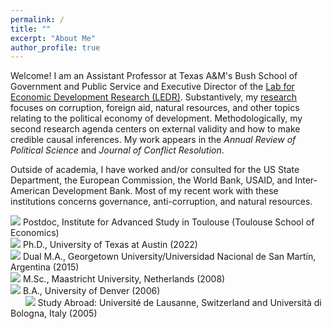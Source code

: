 ```yaml
---
permalink: /
title: ""
excerpt: "About Me"
author_profile: true
---
```


Welcome! I am an Assistant Professor at Texas A&M's Bush School of Government and Public Service and Executive Director of the [Lab for Economic Development Research (LEDR)](https://bush.tamu.edu/mosbacher/ledr/). Substantively, my [research](https://mikedenly.com/research/) focuses on corruption, foreign aid, natural resources, and other topics relating to the political economy of development. Methodologically, my second research agenda centers on external validity and how to make credible causal inferences. My work appears in the *Annual Review of Political Science* and *Journal of Conflict Resolution*.

Outside of academia, I have worked and/or consulted for the US State Department, the European Commission, the World Bank, USAID, and Inter-American Development Bank. Most of my recent work with these institutions concerns governance, anti-corruption, and natural resources. 

![](/images/gradhatpng.png) Postdoc, Institute for Advanced Study in Toulouse (Toulouse School of Economics)
<br>![](/images/gradhatpng.png) Ph.D., University of Texas at Austin (2022) 
<br>![](/images/gradhatpng.png) Dual M.A., Georgetown University/Universidad Nacional de San Martín, Argentina (2015)
<br>![](/images/gradhatpng.png) M.Sc., Maastricht University, Netherlands (2008)
<br>![](/images/gradhatpng.png) B.A., University of Denver (2006) 
<br> &nbsp; &nbsp; &nbsp; ![](/images/bullet.png) Study Abroad: Université de Lausanne, Switzerland and Università di Bologna, Italy (2005)
